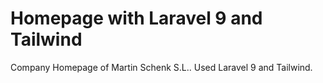 # Homepage with Laravel 9 and Tailwind

Company Homepage of Martin Schenk S.L..
Used Laravel 9 and Tailwind.



